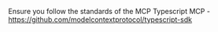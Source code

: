 Ensure you follow the standards of the MCP Typescript MCP - https://github.com/modelcontextprotocol/typescript-sdk